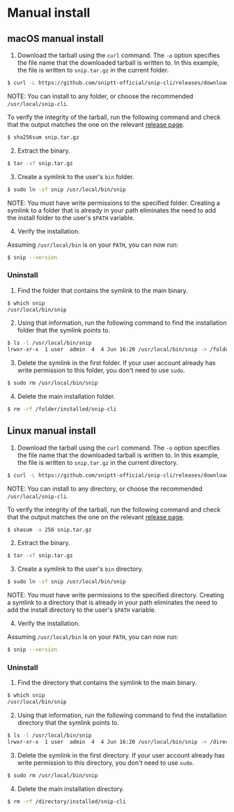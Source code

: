 # Manual install

## macOS manual install

1.  Download the tarball using the `curl` command. The `-o` option specifies the file name that the downloaded tarball is written to. In this example, the file is written to `snip.tar.gz` in the current folder.

```sh
$ curl -L https://github.com/sniptt-official/snip-cli/releases/download/v0.0.46/snip-macos-x64.tar.gz -o snip.tar.gz
```

NOTE: You can install to any folder, or choose the recommended `/usr/local/snip-cli`.

To verify the integrity of the tarball, run the following command and check that the output matches the one on the relevant [release page](https://github.com/sniptt-official/snip-cli/releases/tag/v0.0.46).

```sh
$ sha256sum snip.tar.gz
```

2.  Extract the binary.

```sh
$ tar -xf snip.tar.gz
```

3.  Create a symlink to the user's `bin` folder.

```sh
$ sudo ln -sf snip /usr/local/bin/snip
```

NOTE: You must have write permissions to the specified folder. Creating a symlink to a folder that is already in your path eliminates the need to add the install folder to the user's `$PATH` variable.

4.  Verify the installation.

Assuming `/usr/local/bin` is on your `PATH`, you can now run:

```sh
$ snip --version
```

### Uninstall

1.  Find the folder that contains the symlink to the main binary.

```sh
$ which snip
/usr/local/bin/snip
```

2.  Using that information, run the following command to find the installation folder that the symlink points to.

```sh
$ ls -l /usr/local/bin/snip
lrwxr-xr-x  1 user  admin  4  4 Jun 16:20 /usr/local/bin/snip -> /folder/installed/snip-cli/snip
```

3.  Delete the symlink in the first folder. If your user account already has write permission to this folder, you don't need to use `sudo`.

```sh
$ sudo rm /usr/local/bin/snip
```

4.  Delete the main installation folder.

```sh
$ rm -rf /folder/installed/snip-cli
```

## Linux manual install

1.  Download the tarball using the `curl` command. The `-o` option specifies the file name that the downloaded tarball is written to. In this example, the file is written to `snip.tar.gz` in the current directory.

```sh
$ curl -L https://github.com/sniptt-official/snip-cli/releases/download/v0.0.46/snip-linux-x64.tar.gz -o snip.tar.gz
```

NOTE: You can install to any directory, or choose the recommended `/usr/local/snip-cli`.

To verify the integrity of the tarball, run the following command and check that the output matches the one on the relevant [release page](https://github.com/sniptt-official/snip-cli/releases/tag/v0.0.46).

```sh
$ shasum -a 256 snip.tar.gz
```

2.  Extract the binary.

```sh
$ tar -xf snip.tar.gz
```

3.  Create a symlink to the user's `bin` directory.

```sh
$ sudo ln -sf snip /usr/local/bin/snip
```

NOTE: You must have write permissions to the specified directory. Creating a symlink to a directory that is already in your path eliminates the need to add the install directory to the user's `$PATH` variable.

4.  Verify the installation.

Assuming `/usr/local/bin` is on your `PATH`, you can now run:

```sh
$ snip --version
```

### Uninstall

1.  Find the directory that contains the symlink to the main binary.

```sh
$ which snip
/usr/local/bin/snip
```

2.  Using that information, run the following command to find the installation directory that the symlink points to.

```sh
$ ls -l /usr/local/bin/snip
lrwxr-xr-x  1 user  admin  4  4 Jun 16:20 /usr/local/bin/snip -> /directory/installed/snip-cli/snip
```

3.  Delete the symlink in the first directory. If your user account already has write permission to this directory, you don't need to use `sudo`.

```sh
$ sudo rm /usr/local/bin/snip
```

4.  Delete the main installation directory.

```sh
$ rm -rf /directory/installed/snip-cli
```
